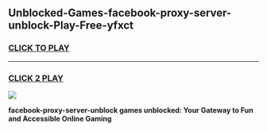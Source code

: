 
## Unblocked-Games-facebook-proxy-server-unblock-Play-Free-yfxct
<h3>
<a href="https://premium76.site?title=facebook-proxy-server-unblock&ref=23A">CLICK TO PLAY</a></h3>
<hr>

<h3>
<a href="https://premium76.site?title=facebook-proxy-server-unblock&ref=23A">CLICK 2 PLAY</a>
  
</h3>

<a href="https://premium76.site?title=facebook-proxy-server-unblock&ref=23A"><img src="https://clearcache.store/games.png"></a>


**facebook-proxy-server-unblock games unblocked: Your Gateway to Fun and Accessible Online Gaming**
